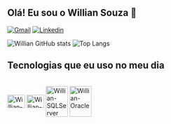 ## Olá! Eu sou o Willian Souza 🙋

[![Gmail](https://img.shields.io/badge/Gmail-D14836?style=for-the-badge&logo=gmail&logoColor=white)](mailto:willian.ws624@gmail.com)
[![Linkedin](https://img.shields.io/badge/LinkedIn-0077B5?style=for-the-badge&logo=linkedin&logoColor=white)](https://www.linkedin.com/in/willian-s-681093197/)

![Willian GitHub stats](https://github-readme-stats.vercel.app/api?username=owilliansouza&show_icons=true&theme=dracula)
![Top Langs](https://github-readme-stats.vercel.app/api/top-langs/?username=owilliansouza&layout=compact)

## Tecnologias que eu uso no meu dia

<div dir="auto"><br>
  <a target="_blank" rel="noopener noreferrer nofollow" href="https://images.vexels.com/media/users/3/166401/isolated/preview/b82aa7ac3f736dd78570dd3fa3fa9e24-icone-da-linguagem-de-programacao-java.png?width=1040"><img align="center" alt="Willian-Java" height="30" width="40" src="https://images.vexels.com/media/users/3/166401/isolated/preview/b82aa7ac3f736dd78570dd3fa3fa9e24-icone-da-linguagem-de-programacao-java.png?width=1040" data-canonical-src="https://cdn.jsdelivr.net/gh/devicons/devicon/icons/csharp/csharp-original.svg" style="max-width: 100%;"></a>
  <a target="_blank" rel="noopener noreferrer nofollow" href="https://camo.githubusercontent.com/2d9be2cdbe847aa58cefeb401833777b9330a5d91389066137fc1c84589eabfe/68747470733a2f2f63646e2e6a7364656c6976722e6e65742f67682f64657669636f6e732f64657669636f6e2f69636f6e732f6373686172702f6373686172702d6f726967696e616c2e737667"><img align="center" alt="Willian-Csharp" height="30" width="40" src="https://camo.githubusercontent.com/2d9be2cdbe847aa58cefeb401833777b9330a5d91389066137fc1c84589eabfe/68747470733a2f2f63646e2e6a7364656c6976722e6e65742f67682f64657669636f6e732f64657669636f6e2f69636f6e732f6373686172702f6373686172702d6f726967696e616c2e737667" data-canonical-src="https://cdn.jsdelivr.net/gh/devicons/devicon/icons/csharp/csharp-original.svg" style="max-width: 100%;"></a>
  <a target="_blank" rel="noopener noreferrer nofollow" href="https://camo.githubusercontent.com/50e256c5870fbaf5bfd64c1a48a4d33f756b0d6b46430163c6e50d195ef0cf98/68747470733a2f2f63646e2e6a7364656c6976722e6e65742f67682f64657669636f6e732f64657669636f6e2f69636f6e732f6d6963726f736f667473716c7365727665722f6d6963726f736f667473716c7365727665722d706c61696e2d776f72646d61726b2e737667"><img align="center" alt="Willian-SQLServer" height="70" width="50" src="https://camo.githubusercontent.com/50e256c5870fbaf5bfd64c1a48a4d33f756b0d6b46430163c6e50d195ef0cf98/68747470733a2f2f63646e2e6a7364656c6976722e6e65742f67682f64657669636f6e732f64657669636f6e2f69636f6e732f6d6963726f736f667473716c7365727665722f6d6963726f736f667473716c7365727665722d706c61696e2d776f72646d61726b2e737667" data-canonical-src="https://cdn.jsdelivr.net/gh/devicons/devicon/icons/microsoftsqlserver/microsoftsqlserver-plain-wordmark.svg" style="max-width: 100%;"></a>
  <a target="_blank" rel="noopener noreferrer nofollow" href="https://camo.githubusercontent.com/c3618c0f71e7c83d1ef568442d32700e8e4b8492181e8bd5312e1a2a03408b85/68747470733a2f2f63646e2e6a7364656c6976722e6e65742f67682f64657669636f6e732f64657669636f6e2f69636f6e732f6f7261636c652f6f7261636c652d6f726967696e616c2e737667"><img align="center" alt="Willian-Oracle" height="70" width="50" src="https://camo.githubusercontent.com/c3618c0f71e7c83d1ef568442d32700e8e4b8492181e8bd5312e1a2a03408b85/68747470733a2f2f63646e2e6a7364656c6976722e6e65742f67682f64657669636f6e732f64657669636f6e2f69636f6e732f6f7261636c652f6f7261636c652d6f726967696e616c2e737667" data-canonical-src="https://cdn.jsdelivr.net/gh/devicons/devicon/icons/oracle/oracle-original.svg" style="max-width: 100%;"></a>
</div>
